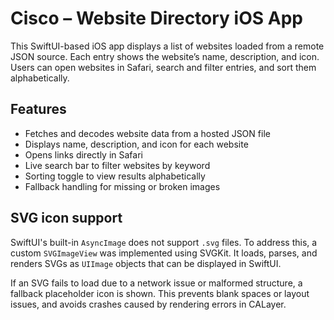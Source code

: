 # Cisco – Website Directory iOS App

This SwiftUI-based iOS app displays a list of websites loaded from a remote JSON source. Each entry shows the website’s name, description, and icon. Users can open websites in Safari, search and filter entries, and sort them alphabetically.

## Features

- Fetches and decodes website data from a hosted JSON file
- Displays name, description, and icon for each website
- Opens links directly in Safari
- Live search bar to filter websites by keyword
- Sorting toggle to view results alphabetically
- Fallback handling for missing or broken images

## SVG icon support

SwiftUI's built-in `AsyncImage` does not support `.svg` files. To address this, a custom `SVGImageView` was implemented using SVGKit. It loads, parses, and renders SVGs as `UIImage` objects that can be displayed in SwiftUI.

If an SVG fails to load due to a network issue or malformed structure, a fallback placeholder icon is shown. This prevents blank spaces or layout issues, and avoids crashes caused by rendering errors in CALayer.
